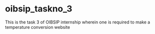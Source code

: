 # oibsip_taskno_3
This is the task 3 of OIBSIP internship wherein one is required to  make a temperature conversion website
